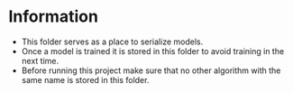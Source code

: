 # Information
* This folder serves as a place to serialize models.
* Once a model is trained it is stored in this folder to avoid training in the next time.
* Before running this project make sure that no other algorithm with the same name is stored in this folder.